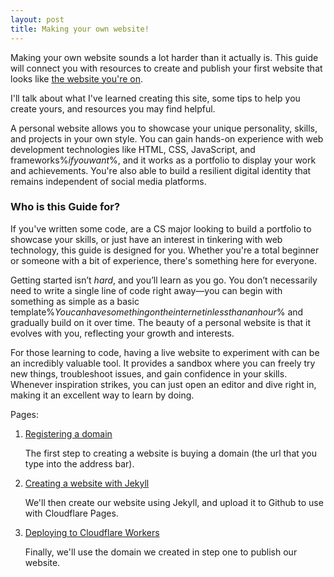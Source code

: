 ```yaml
---
layout: post
title: Making your own website!
---
```


Making your own website sounds a lot harder than it actually is.
This guide will connect you with resources to create and 
publish your first website that looks like [the website you're on](/).

I'll talk about what I've learned creating this site, some tips to help you create yours, and resources you may find helpful.

A personal website allows you to showcase your unique personality, skills, and projects in your own style. 
You can gain hands-on experience with web development technologies like HTML, CSS, JavaScript, and frameworks%$if you want$%,
and it works as a portfolio to display your work and achievements. 
You're also able to build a resilient digital identity that remains independent of social media platforms.

### Who is this Guide for?

If you've written some code, are a CS major looking to build a portfolio to showcase your skills, 
or just have an interest in tinkering with web technology, this guide is designed for you. 
Whether you're a total beginner or someone with a bit of experience, there's something here for everyone.

Getting started isn’t _hard_, and you’ll learn as you go. You don’t necessarily need to write a single line of code right away—you 
can begin with something as simple as a basic 
template%$You can have something on the internet in less than an hour$% 
and gradually build on it over time. 
The beauty of a personal website is that it evolves with you, reflecting your growth and interests.

For those learning to code, having a live website to experiment with can be an incredibly valuable tool. 
It provides a sandbox where you can freely try new things, troubleshoot issues, and gain confidence in your skills. 
Whenever inspiration strikes, you can just open an editor and dive right in, making it an excellent way to learn by doing.

Pages:

1. [Registering a domain](/making-website/buying-a-domain)

    The first step to creating a website is buying a domain (the url that you type into the address bar). 
2. [Creating a website with Jekyll](/making-website/creating-a-website)
   
   We'll then create our website using Jekyll, and upload it to Github to use with Cloudflare Pages.
3. [Deploying to Cloudflare Workers](/making-website/deploying-your-website)
   
   Finally, we'll use the domain we created in step one to publish our website.

    
   

